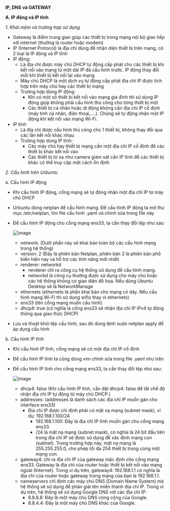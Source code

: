 **IP, DNS và GATEWAY**

**A. IP động và IP tĩnh**

*1. Khái niệm và trường hợp sử dụng*
- Gateway là điểm trung gian giúp các thiết bị trong mạng nội bộ giao tiếp với internet (thường là router hoặc modem)
- IP (Internet Protocol) là địa chỉ dùng để nhận diện thiết bị trên mạng, có 2 loại là IP động và IP tĩnh
- IP động:
  - Là địa chỉ được máy chủ DHCP tự động cấp phát cho các thiết bị khi kết nối vào mạng từ một dải IP đã cấu hình trước. IP động thay đổi mỗi khi thiết bị kết nối lại vào mạng
  - Máy chủ DHCP là một dịch vụ tự động cấp phát địa chỉ IP được tích hợp trên máy chủ hay các thiết bị mạng
  - Trường hợp dùng IP động:
    - Khi có một số thiết bị kết nối vào mạng gia đình thì sử dụng IP động giúp không phải cấu hình thủ công cho từng thiết bị một
    - Các thiết bị cá nhân hoặc di động không cần địa chỉ IP cố định (máy tính cá nhân, điện thoại,....). Chúng sẽ tự động nhận một IP động khi kết nối vào mạng Wi-Fi.
- IP tĩnh
  - Là địa chỉ được cấu hình thủ công cho 1 thiết bị, không thay đổi qua các lần kết nối khác nhau
  - Trường hợp dùng IP tĩnh:
    - Các máy chủ hay thiết bị mạng cần một địa chỉ IP cố định để các thiết bị khác kết nối vào
    - Các thiết bị từ xa như camera giám sát cần IP tĩnh để các thiết bị khác có thể truy cập một cách ổn định

*2. Cấu hình trên Urbuntu*

a. Cấu hình IP động
- Khi cấu hình IP động, cổng mạng sẽ tự động nhận một địa chỉ IP từ máy chủ DHCP
- Urbuntu dùng netplan để cấu hình mạng. Để cấu hình IP động ta mở thư mục /etc/netplan, tìm file cấu hình .yaml và chỉnh sửa trong file này
- Để cấu hình IP động cho cổng mạng ens33, ta cần thay đổi tệp như sau:

  ![image](https://github.com/user-attachments/assets/654b358d-80db-41ea-86aa-cdf999daadc7)
  - network: (Dưới phần này sẽ khai báo toàn bộ các cấu hình mạng trong hệ thống)
  - version: 2 (Đây là phiên bản Netplan, phiên bản 2 là phiên bản phổ biến hiện nay và hỗ trợ các tính năng mới nhất)
  - renderer: networkd
    - renderer chỉ ra công cụ hệ thống sử dụng để cấu hình mạng.
    - networkd là công cụ thường được sử dụng cho máy chủ hoặc các hệ thống không có giao diện đồ họa. Nếu dùng Ubuntu Desktop sẽ là NetworkManage
  - ethernets (ethernets là phần khai báo cho mạng có dây. Nếu cấu hình mạng Wi-Fi thì sử dụng wifis thay vì ethernets)
  - ens33 (tên cổng mạng muốn cấu hình)
  - dhcp4: true (có nghĩa là cổng ens33 sẽ nhận địa chỉ IP IPv4 tự động thông qua giao thức DHCP)
- Lưu và thoát khỏi tệp cấu hình, sau đó dùng lệnh sudo netplan apply để áp dụng cấu hình

b. Cấu hình IP tĩnh 
- Khi cấu hình IP tĩnh, cổng mạng sẽ có một địa chỉ IP cố định
- Để cấu hình IP tĩnh ta cũng dùng vim chỉnh sửa trong file .yaml như trên
- Để cấu hình IP tĩnh cho cổng mạng ens33, ta cần thay đổi tệp như sau:

  ![image](https://github.com/user-attachments/assets/5ecbb528-b252-463c-8c71-1944137dfe57)
  - dhcp4: false (Khi cấu hình IP tĩnh, cần đặt dhcp4: false để tắt chế độ nhận địa chỉ IP tự động từ máy chủ DHCP.)
  - addresses: (addresses là danh sách các địa chỉ IP muốn gán cho interface ens33)
    - Địa chỉ IP được chỉ định phải có mặt nạ mạng (subnet mask), ví dụ: 192.168.1.100/24
      - 192.168.1.100: Đây là địa chỉ IP tĩnh muốn gán cho cổng mạng ens33.
      - /24 là mặt nạ mạng (subnet mask), có nghĩa là 24 bit đầu tiên trong địa chỉ IP sẽ được sử dụng để xác định mạng con (subnet). Trong trường hợp này, mặt nạ mạng là 255.255.255.0, cho phép tối đa 254 thiết bị trong cùng một mạng con.
  - gateway4: chỉ ra địa chỉ IP của gateway mặc định cho cổng mạng ens33. Gateway là địa chỉ của router hoặc thiết bị kết nối vào mạng ngoài (Internet). Trong ví dụ trên, gateway4: 192.168.1.1 có nghĩa là địa chỉ của router hoặc gateway trong mạng của bạn là 192.168.1.1.
  - nameservers chỉ định các máy chủ DNS (Domain Name System) mà hệ thống sẽ sử dụng để phân giải tên miền thành địa chỉ IP. Trong ví dụ trên, hệ thống sẽ sử dụng Google DNS với các địa chỉ IP:
    - 8.8.8.8: Đây là một máy chủ DNS công cộng của Google.
    - 8.8.4.4: Đây là một máy chủ DNS khác của Google.
